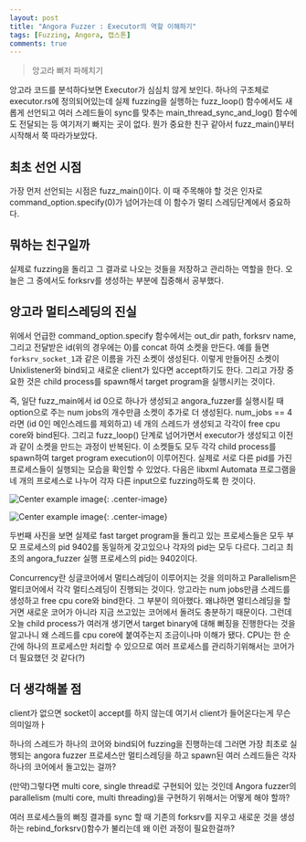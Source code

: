 ```yaml
---
layout: post
title: "Angora Fuzzer : Executor의 역할 이해하기"
tags: [Fuzzing, Angora, 캡스톤]
comments: true
---
```


> 앙고라 뻐저 파헤치기  

앙고라 코드를 분석하다보면 Executor가 심심치 않게 보인다. 하나의 구조체로 executor.rs에 정의되어있는데 실제 fuzzing을 실행하는 fuzz_loop() 함수에서도 새롭게 선언되고 여러 스레드들이 sync를 맞추는 main_thread_sync_and_log() 함수에도 전달되는 등 여기저기 빠지는 곳이 없다. 뭔가 중요한 친구 같아서 fuzz_main()부터 시작해서 쭉 따라가보았다.  

## 최초 선언 시점  
가장 먼저 선언되는 시점은 fuzz_main()이다. 이 때 주목해야 할 것은 인자로 command_option.specify(0)가 넘어가는데 이 함수가 멀티 스레딩단계에서 중요하다.

## 뭐하는 친구일까  
실제로 fuzzing을 돌리고 그 결과로 나오는 것들을 저장하고 관리하는 역할을 한다. 오늘은 그 중에서도 forksrv를 생성하는 부분에 집중해서 공부했다.

## 앙고라 멀티스레딩의 진실  
위에서 언급한 command_option.specify 함수에서는 out_dir path, forksrv name, 그리고 전달받은 id(위의 경우에는 0)를 concat 하여 소켓을 만든다. 예를 들면 `forksrv_socket_1`과 같은 이름을 가진 소켓이 생성된다. 이렇게 만들어진 소켓이 Unixlistener와 bind되고 새로운 client가 있다면 accept하기도 한다. 그리고 가장 중요한 것은 child process를 spawn해서 target program을 실행시키는 것이다.  

즉, 일단 fuzz_main에서 id 0으로 하나가 생성되고 angora_fuzzer를 실행시킬 때 option으로 주는 num jobs의 개수만큼 소켓이 추가로 더 생성된다. num_jobs == 4라면 (id 0인 메인스레드를 제외하고) 네 개의 스레드가 생성되고 각각이 free cpu core와 bind된다. 그리고 fuzz_loop() 단계로 넘어가면서 executor가 생성되고 이전과 같이 소켓을 만드는 과정이 반복된다. 이 소켓들도 모두 각각 child process를 spawn하여 target program execution이 이루어진다. 실제로 서로 다른 pid를 가진 프로세스들이 실행되는 모습을 확인할 수 있었다. 다음은 libxml Automata 프로그램을 네 개의 프로세스로 나누어 각자 다른 input으로 fuzzing하도록 한 것이다.  

![Center example image](https://user-images.githubusercontent.com/35067611/74587593-17729f80-5038-11ea-9629-2dd573940007.png "Center"){: .center-image}  

![Center example image](https://user-images.githubusercontent.com/35067611/74603028-4d745a00-50f2-11ea-8210-3a281c546470.png "Center"){: .center-image}  

두번째 사진을 보면 실제로 fast target program을 돌리고 있는 프로세스들은 모두 부모 프로세스의 pid 9402를 동일하게 갖고있으나 각자의 pid는 모두 다르다. 그리고 최초의 angora_fuzzer 실행 프로세스의 pid는 9402이다.  

Concurrency란 싱글코어에서 멀티스레딩이 이루어지는 것을 의미하고 Parallelism은 멀티코어에서 각각 멀티스레딩이 진행되는 것이다. 앙고라는 num jobs만큼 스레드를 생성하고 free cpu core와 bind한다. 그 부분이 의아했다. 왜냐하면 멀티스레딩을 할거면 새로운 코어가 아니라 지금 쓰고있는 코어에서 돌려도 충분하기 때문이다. 그런데 오늘 child process가 여러개 생기면서 target binary에 대해 뻐징을 진행한다는 것을 알고나니 왜 스레드를 cpu core에 붙여주는지 조금이나마 이해가 됐다. CPU는 한 순간에 하나의 프로세스만 처리할 수 있으므로 여러 프로세스를 관리하기위해서는 코어가 더 필요했던 것 같다(?)  

## 더 생각해볼 점  
client가 없으면 socket이 accept를 하지 않는데 여기서 client가 들어온다는게 무슨 의미일까ㅏ  

하나의 스레드가 하나의 코어와 bind되어 fuzzing을 진행하는데 그러면 가장 최초로 실행되는 angora fuzzer 프로세스만 멀티스레딩을 하고 spawn된 여러 스레드들은 각자 하나의 코어에서 돌고있는 걸까?  

(만약)그렇다면 multi core, single thread로 구현되어 있는 것인데 Angora fuzzer의 parallelism (multi core, multi threading)을 구현하기 위해서는 어떻게 해야 할까?  

여러 프로세스들의 뻐징 결과를 sync 할 때 기존의 forksrv를 지우고 새로운 것을 생성하는 rebind_forksrv()함수가 불리는데 왜 이런 과정이 필요한걸까?  
